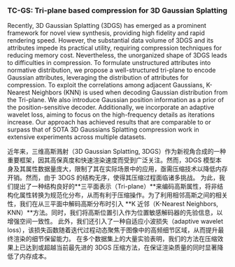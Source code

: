 ### TC-GS: Tri-plane based compression for 3D Gaussian Splatting

Recently, 3D Gaussian Splatting (3DGS) has emerged as a prominent framework for novel view synthesis, providing high fidelity and rapid rendering speed. However, the substantial data volume of 3DGS and its attributes impede its practical utility, requiring compression techniques for reducing memory cost. Nevertheless, the unorganized shape of 3DGS leads to difficulties in compression. To formulate unstructured attributes into normative distribution, we propose a well-structured tri-plane to encode Gaussian attributes, leveraging the distribution of attributes for compression. To exploit the correlations among adjacent Gaussians, K-Nearest Neighbors (KNN) is used when decoding Gaussian distribution from the Tri-plane. We also introduce Gaussian position information as a prior of the position-sensitive decoder. Additionally, we incorporate an adaptive wavelet loss, aiming to focus on the high-frequency details as iterations increase. Our approach has achieved results that are comparable to or surpass that of SOTA 3D Gaussians Splatting compression work in extensive experiments across multiple datasets.

近年来，三维高斯溅射（3D Gaussian Splatting, 3DGS）作为新视角合成的一种重要框架，因其高保真度和快速渲染速度而受到广泛关注。然而，3DGS 模型本身及其属性数据量庞大，限制了其在实际场景中的应用，亟需压缩技术以降低内存开销。然而，由于 3DGS 的结构无序，使得其压缩过程面临诸多挑战。
为此，我们提出了一种结构良好的**三平面表示（Tri-plane）**来编码高斯属性，将非结构化属性转换为规范化分布，从而有利于压缩操作。为了利用相邻高斯之间的相关性，我们在从三平面中解码高斯分布时引入 **K 近邻（K-Nearest Neighbors, KNN）**方法。同时，我们将高斯位置引入作为位置敏感解码器的先验信息，以增强空间一致性。
此外，我们还引入了一种自适应小波损失（adaptive wavelet loss），该损失函数随着迭代过程动态聚焦于图像中的高频细节区域，从而提升最终渲染的细节保留能力。
在多个数据集上的大量实验表明，我们的方法在压缩效果上已达到或超越当前最先进的 3DGS 压缩方法，在保证渲染质量的同时显著降低了内存成本。

